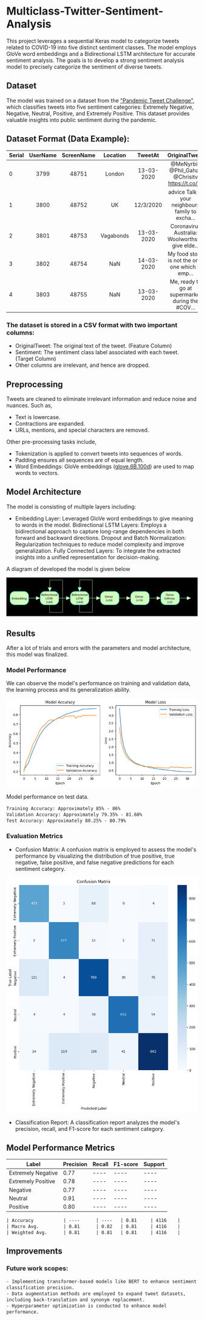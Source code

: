 # Multiclass-Twitter-Sentiment-Analysis

This project leverages a sequential Keras model to categorize tweets related to COVID-19 into five distinct sentiment classes. The model employs GloVe word embeddings and a Bidirectional LSTM architecture for accurate sentiment analysis. The goals is to develop a strong sentiment analysis model to precisely categorize the sentiment of diverse tweets.

## Dataset

The model was trained on a dataset from the ["Pandemic Tweet Challenge"](https://www.kaggle.com/competitions/pandemic-tweet-challenge/overview), which classifies tweets into five sentiment categories: Extremely Negative, Negative, Neutral, Positive, and Extremely Positive. This dataset provides valuable insights into public sentiment during the pandemic.

## Dataset Format (Data Example):


| Serial        | UserName         | ScreenName       | Location         | TweetAt          | OriginalTweet                                           | Sentiment    	   |
| ------------- |:----------------:|:----------------:|:----------------:|:----------------:|:-------------------------------------------------------:|:----------------:|	
| 0             |3799	             |48751             |London            |13-03-2020	       |@MeNyrbie @Phil_Gahan @Chrisitv https://t.co/i...        |Neutral           |
| 1             |3800	             |48752             |UK                |12/3/2020	        |advice Talk to your neighbours family to excha...        |Positive          |
| 2             |3801	             |48753             |Vagabonds         |13-03-2020	       |Coronavirus Australia: Woolworths to give elde...        |Positive          |
| 3             |3802	             |48754             |NaN               |14-03-2020	       |My food stock is not the only one which is emp...  	     |Positive          |
| 4	            |3803	             |48755             |NaN  	           |13-03-2020	        |Me, ready to go at supermarket during the #COV...	       |Extremely Negative|


### The dataset is stored in a CSV format with two important columns:
- OriginalTweet: The original text of the tweet. (Feature Column)
- Sentiment: The sentiment class label associated with each tweet. (Target Column)
- Other columns are irrelevant, and hence are dropped.

## Preprocessing

Tweets are cleaned to eliminate irrelevant information and reduce noise and nuances. Such as,
- Text is lowercase.
- Contractions are expanded.
- URLs, mentions, and special characters are removed.

Other pre-processing tasks include,

- Tokenization is applied to convert tweets into sequences of words.
- Padding ensures all sequences are of equal length.
- Word Embeddings: GloVe embeddings ([glove.6B.100d](https://www.kaggle.com/datasets/danielwillgeorge/glove6b100dtxt)) are used to map words to vectors.
 

## Model Architecture

The model is consisting of multiple layers including:

- Embedding Layer: Leveraged GloVe word embeddings to give meaning to words in the model.
    Bidirectional LSTM Layers: Employs a bidirectional approach to capture long-range dependencies in both forward and backward directions.
    Dropout and Batch Normalization: Regularization techniques to reduce model complexity and improve generalization.
    Fully Connected Layers: To integrate the extracted insights into a unified representation for decision-making.

A diagram of developed the model is given below


![Developed TF model](https://raw.githubusercontent.com/RezuwanHassan262/Multiclass-Twitter-Sentiment-Analysis/refs/heads/main/figs/model_arch.png) 



 
## Results

After a lot of trials and errors with the parameters and model architecture, this model was finalized.

### Model Performance

We can observe the model's performance on training and validation data, the learning process and its generalization ability. 

![Model train-Loss Curves](https://raw.githubusercontent.com/RezuwanHassan262/Multiclass-Twitter-Sentiment-Analysis/refs/heads/main/figs/train_loss_curves.PNG) 


Model performance on test data.

    Training Accuracy: Approximately 85% - 86%
    Validation Accuracy: Approximately 79.35% - 81.60%
    Test Accuracy: Approximately 80.25% - 80.79%

### Evaluation Metrics

- Confusion Matrix: A confusion matrix is employed to assess the model's performance by visualizing the distribution of true positive, true negative, false positive, and false negative predictions for each sentiment category.

![Confusion Matrix](https://raw.githubusercontent.com/RezuwanHassan262/Multiclass-Twitter-Sentiment-Analysis/refs/heads/main/figs/cf.png) 

- Classification Report: A classification report analyzes the model's precision, recall, and F1-score for each sentiment category.

## Model Performance Metrics


| Label               | Precision | Recall | F1-score | Support |
|---------------------|-----------|--------|----------|---------|
| Extremely Negative  | 0.77      | ----   | ----     | ----    |
| Extremely Positive  | 0.78      | ----   | ----     | ----    |
| Negative            | 0.77      | ----   | ----     | ----    |
| Neutral             | 0.91      | ----   | ----     | ----    |
| Positive            | 0.80      | ----   | ----     | ----    |


    | Accuracy           | ----      | ----   | 0.81     | 4116    |
    | Macro Avg.         | 0.81      | 0.82   | 0.81     | 4116    |
    | Weighted Avg.      | 0.81      | 0.81   | 0.81     | 4116    |





## Improvements

### Future work scopes:

    - Implementing transformer-based models like BERT to enhance sentiment classification precision.
    - Data augmentation methods are employed to expand tweet datasets, including back-translation and synonym replacement.
    - Hyperparameter optimization is conducted to enhance model performance.


<!-- 
## Explainable AI Integration (LIME: Local Interpretable Model-agnostic Explanations)

I aimed to enhance the interpretability of the model's predictions by integrating eXplainable AI (XAI) techniques. Specifically, I focused on implementing LIME (Local Interpretable Model-Agnostic Explanations). LIME works by approximating the complex model's behavior locally around a specific instance, creating a simpler, interpretable model to explain the prediction.

By incorporating LIME, I sought to understand the factors influencing the model's decisions. This would improve the model's transparency and help identify potential biases or errors.****
-->

